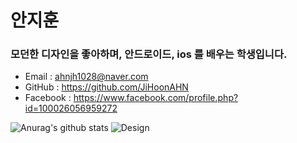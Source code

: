 
# 안지훈
### 모던한 디자인을 좋아하며, 안드로이드, ios 를 배우는 학생입니다.
- Email : ahnjh1028@naver.com
- GitHub : https://github.com/JiHoonAHN
- Facebook : https://www.facebook.com/profile.php?id=100026056959272

![Anurag's github stats](https://github-readme-stats.vercel.app/api?username=JiHoonAHN&show_icons=true&theme=tokyonight)
![Design](https://user-images.githubusercontent.com/68891494/101183747-432c4800-3693-11eb-8b20-cd6bb1b0f90f.png)


